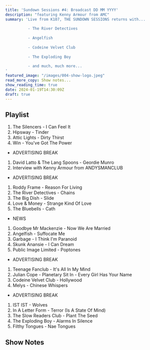 ```yaml
---
title: 'Sundown Sessions #4: Broadcast DD MM YYYY'
description: "featuring Kenny Armour from AMC"
summary: 'Live from K107, THE SUNDOWN SESSIONS returns with...
 
          - The River Detectives
                    
          - Angelfish
          
          - Codeine Velvet Club
          
          - The Exploding Boy
          
          - and much, much more...
'
featured_image: "/images/004-show-logo.jpeg"
read_more_copy: Show notes...
show_reading_time: true
date: 2024-01-19T14:30:09Z
draft: true
---
```


## Playlist

1. The Silencers - I Can Feel It
2. Hipsway - Tinder
3. Attic Lights - Dirty Thirst
4. Win - You've Got The Power

- ADVERTISING BREAK

1. David Latto & The Lang Spoons - Geordie Munro
2. Interview with Kenny Armour from ANDYSMANCLUB

- ADVERTISING BREAK

1. Roddy Frame - Reason For Living
2. The River Detectives - Chains
3. The Big Dish - Slide
4. Love & Money - Strange Kind Of Love
5. The Bluebells - Cath

- NEWS

1. Goodbye Mr Mackenzie - Now We Are Married
2. Angelfish - Suffocate Me
3. Garbage - I Think I'm Paranoid
4. Skunk Anansie - I Can Dream
5. Public Image Limited - Poptones

- ADVERTISING BREAK

1. Teenage Fanclub - It's All In My Mind
2. Julian Cope - Planetary Sit In - Every Girl Has Your Name
3. Codeine Velvet Club - Hollywood
4. Melys - Chinese Whispers

- ADVERTISING BREAK

1. IST IST - Wolves
2. In A Letter Form -  Terror (Is A State Of Mind)
3. The Slow Readers Club - Plant The Seed
4. The Exploding Boy - Alarms In Silence
5. Filthy Tongues - Nae Tongues

## Show Notes 
